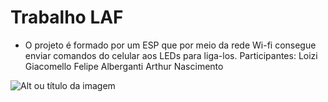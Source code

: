 # Trabalho LAF
* O projeto é formado por um ESP que por meio da rede Wi-fi consegue enviar comandos do celular aos LEDs para liga-los.
Participantes: 
Loizi Giacomello
Felipe Alberganti
Arthur Nascimento

![Alt ou título da imagem](https://i.imgur.com/PLOAm4G.jpg)
